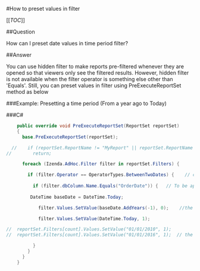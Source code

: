 #How to preset values in filter

[[_TOC_]]

##Question

How can I preset date values in time period filter?

##Answer

You can use hidden filter to make reports pre-filtered whenever they are opened so that viewers only see the filtered results. However, hidden filter is not available when the filter operator is something else other than 'Equals'. Still, you can preset values in filter using PreExecuteReportSet method as below


###Example: Presetting a time period (From a year ago to Today)

###C#
```csharp
    public override void PreExecuteReportSet(ReportSet reportSet) 
    {
      base.PreExecuteReportSet(reportSet);

  //    if (reportSet.ReportName != "MyReport" || reportSet.ReportName != "MyReport2")  // You can choose to which report this overriding to be applied
//        return;              

      foreach (Izenda.AdHoc.Filter filter in reportSet.Filters) {

        if (filter.Operator == OperatorTypes.BetweenTwoDates) {    // can choose filter as well based on its operator
          
          if (filter.dbColumn.Name.Equals("OrderDate")) {   // To be applied to "OrderDate" filter            
            
         DateTime baseDate = DateTime.Today;

            filter.Values.SetValue(baseDate.AddYears(-1), 0);    //the'Between' operator takes two parameters. the first one's indexed as 0. '-1' for a year ago

            filter.Values.SetValue(DateTime.Today, 1);   

//  reportSet.Filters[count].Values.SetValue("01/01/2010", 1);
//  reportSet.Filters[count].Values.SetValue("01/01/2016", 1);  // the date value could be a specific date 

          }
        }
      }
    }

```

